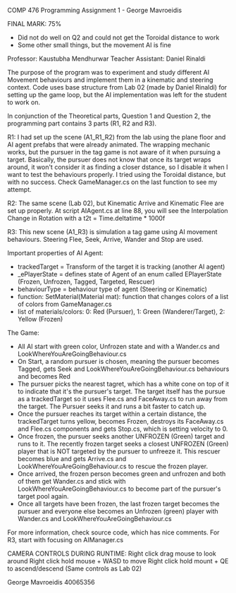 COMP 476 Programming Assignment 1 - George Mavroeidis

FINAL MARK: 75%
- Did not do well on Q2 and could not get the Toroidal distance to work
- Some other small things, but the movement AI is fine

Professor: Kaustubha Mendhurwar
Teacher Assistant: Daniel Rinaldi

The purpose of the program was to experiment and study different AI Movement behaviours and implement them in a kinematic and steering context.
Code uses base structure from Lab 02 (made by Daniel Rinaldi) for setting up the game loop, but the AI implementation was left for the student
to work on. 

In conjunction of the Theoretical parts, Question 1 and Question 2, the programming part contains 3 parts (R1, R2 and R3).

R1: I had set up the scene (A1_R1_R2) from the lab using the plane floor and AI agent prefabs that were already animated. The wrapping mechanic works, but
the pursuer in the tag game is not aware of it when pursuing a target. Basically, the pursuer does not know that once its target wraps around,
it won't consider it as finding a closer dstance, so I disable it when I want to test the behaviours properly. I tried using the Toroidal distance, but
with no success. Check GameManager.cs on the last function to see my attempt.

R2: The same scene (Lab 02), but Kinematic Arrive and Kinematic Flee are set up properly. At script AIAgent.cs at line 88, you will see the Interpolation
Change in Rotation with a t2t = Time.deltatime * 1000f

R3: This new scene (A1_R3) is simulation a tag game using AI movement behaviours. Steering Flee, Seek, Arrive, Wander and Stop are used.

Important properties of AI Agent:
- trackedTarget = Transform of the target it is tracking (another AI agent)
- _ePlayerState = defines state of Agent of an enum called EPlayerState (Frozen, Unfrozen, Tagged, Targeted, Rescuer)
- behaviourType = behaviour type of agent (Steering or Kinematic)
- function: SetMaterial(Material mat): function that changes colors of a list of colors from GameManager.cs
- list of materials/colors: 0: Red (Pursuer), 1: Green (Wanderer/Target), 2: Yellow (Frozen)

The Game:
- All AI start with green color, Unfrozen state and with a Wander.cs and LookWhereYouAreGoingBehaviour.cs
- On Start, a random pursuer is chosen, meaning the pursuer becomes Tagged, gets Seek and LookWhereYouAreGoingBehaviour.cs behaviours and becomes Red
- The pursuer picks the nearest tagret, which has a white cone on top of it to indicate that it's the pursuer's target. The target itself has the pursue
as a trackedTarget so it uses Flee.cs and FaceAway.cs to run away from the target. The Pursuer seeks it and runs a bit faster to catch up.
- Once the pursuer reaches its target within a certain distance, the trackedTarget turns yellow, becomes Frozen, destroys its FaceAway.cs and Flee.cs
components and gets Stop.cs, which is setting velocity to 0.
- Once frozen, the pursuer seeks another UNFROZEN (Green) target and runs to it. The recently frozen target seeks a closest UNFROZEN (Green) player
that is NOT targeted by the pursuer to unfreeze it. This rescuer becomes blue and gets Arrive.cs and LookWhereYouAreGoingBehaviour.cs to rescue the frozen
player.
- Once arrived, the frozen person becomes green and unfrozen and both of them get Wander.cs and stick with LookWhereYouAreGoingBehaviour.cs to become
part of the pursuer's target pool again.
- Once all targets have been frozen, the last frozen target becomes the pursuer and everyone else becomes an Unfrozen (green) player with Wander.cs and
LookWhereYouAreGoingBehaviour.cs

For more information, check source code, which has nice comments. For R3, start with focusing on AIManager.cs

CAMERA CONTROLS DURING RUNTIME:
Right click drag mouse to look around
Right click hold mouse + WASD to move
Right click hold mount + QE to ascend/descend
(Same controls as Lab 02)

George Mavroeidis
40065356
